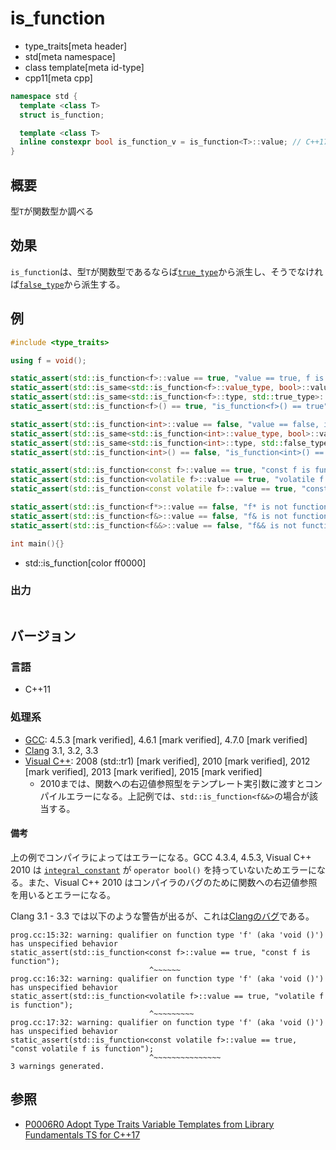 # is_function
* type_traits[meta header]
* std[meta namespace]
* class template[meta id-type]
* cpp11[meta cpp]

```cpp
namespace std {
  template <class T>
  struct is_function;

  template <class T>
  inline constexpr bool is_function_v = is_function<T>::value; // C++17
}
```

## 概要
型`T`が関数型か調べる


## 効果
`is_function`は、型`T`が関数型であるならば[`true_type`](true_type.md)から派生し、そうでなければ[`false_type`](false_type.md)から派生する。


## 例
```cpp example
#include <type_traits>

using f = void();

static_assert(std::is_function<f>::value == true, "value == true, f is function");
static_assert(std::is_same<std::is_function<f>::value_type, bool>::value, "value_type == bool");
static_assert(std::is_same<std::is_function<f>::type, std::true_type>::value, "type == true_type");
static_assert(std::is_function<f>() == true, "is_function<f>() == true");

static_assert(std::is_function<int>::value == false, "value == false, int is not function");
static_assert(std::is_same<std::is_function<int>::value_type, bool>::value, "value_type == bool");
static_assert(std::is_same<std::is_function<int>::type, std::false_type>::value, "type == false_type");
static_assert(std::is_function<int>() == false, "is_function<int>() == false");

static_assert(std::is_function<const f>::value == true, "const f is function");
static_assert(std::is_function<volatile f>::value == true, "volatile f is function");
static_assert(std::is_function<const volatile f>::value == true, "const volatile f is function");

static_assert(std::is_function<f*>::value == false, "f* is not function");
static_assert(std::is_function<f&>::value == false, "f& is not function");
static_assert(std::is_function<f&&>::value == false, "f&& is not function");

int main(){}
```
* std::is_function[color ff0000]

### 出力
```
```

## バージョン
### 言語
- C++11

### 処理系
- [GCC](/implementation.md#gcc): 4.5.3 [mark verified], 4.6.1 [mark verified], 4.7.0 [mark verified]
- [Clang](/implementation.md#clang) 3.1, 3.2, 3.3
- [Visual C++](/implementation.md#visual_cpp): 2008 (std::tr1) [mark verified], 2010 [mark verified], 2012 [mark verified], 2013 [mark verified], 2015 [mark verified]
	- 2010までは、関数への右辺値参照型をテンプレート実引数に渡すとコンパイルエラーになる。上記例では、`std::is_function<f&&>`の場合が該当する。

#### 備考
上の例でコンパイラによってはエラーになる。GCC 4.3.4, 4.5.3, Visual C++ 2010 は [`integral_constant`](integral_constant.md) が `operator bool()` を持っていないためエラーになる。また、Visual C++ 2010 はコンパイラのバグのために関数への右辺値参照を用いるとエラーになる。

Clang 3.1 - 3.3 では以下のような警告が出るが、これは[Clangのバグ](https://llvm.org/bugs/show_bug.cgi?id=16654)である。

```
prog.cc:15:32: warning: qualifier on function type 'f' (aka 'void ()') has unspecified behavior
static_assert(std::is_function<const f>::value == true, "const f is function");
                               ^~~~~~~
prog.cc:16:32: warning: qualifier on function type 'f' (aka 'void ()') has unspecified behavior
static_assert(std::is_function<volatile f>::value == true, "volatile f is function");
                               ^~~~~~~~~~
prog.cc:17:32: warning: qualifier on function type 'f' (aka 'void ()') has unspecified behavior
static_assert(std::is_function<const volatile f>::value == true, "const volatile f is function");
                               ^~~~~~~~~~~~~~~~
3 warnings generated.
```


## 参照
- [P0006R0 Adopt Type Traits Variable Templates from Library Fundamentals TS for C++17](http://www.open-std.org/jtc1/sc22/wg21/docs/papers/2015/p0006r0.html)
